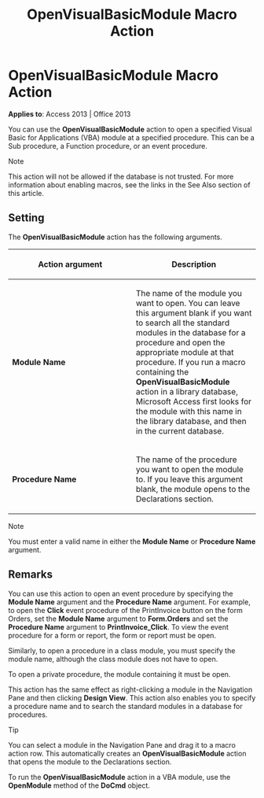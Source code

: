 ﻿---
title: OpenVisualBasicModule Macro Action
TOCTitle: OpenVisualBasicModule Macro Action
ms:assetid: 26eb31c8-3c65-b17d-46cd-c8967434a7a0
ms:mtpsurl: https://msdn.microsoft.com/library/Ff191906(v=office.15)
ms:contentKeyID: 48543826
ms.date: 09/18/2015
mtps_version: v=office.15
f1_keywords:
- vbaac10.chm50916
f1_categories:
- Office.Version=v15
---

# OpenVisualBasicModule Macro Action


**Applies to**: Access 2013 | Office 2013

You can use the **OpenVisualBasicModule** action to open a specified Visual Basic for Applications (VBA) module at a specified procedure. This can be a Sub procedure, a Function procedure, or an event procedure.


> [!NOTE]
> <P>This action will not be allowed if the database is not trusted. For more information about enabling macros, see the links in the See Also section of this article.</P>



## Setting

The **OpenVisualBasicModule** action has the following arguments.

<table>
<colgroup>
<col style="width: 50%" />
<col style="width: 50%" />
</colgroup>
<thead>
<tr class="header">
<th><p>Action argument</p></th>
<th><p>Description</p></th>
</tr>
</thead>
<tbody>
<tr class="odd">
<td><p><strong>Module Name</strong></p></td>
<td><p>The name of the module you want to open. You can leave this argument blank if you want to search all the standard modules in the database for a procedure and open the appropriate module at that procedure. If you run a macro containing the <strong>OpenVisualBasicModule</strong> action in a library database, Microsoft Access first looks for the module with this name in the library database, and then in the current database.</p></td>
</tr>
<tr class="even">
<td><p><strong>Procedure Name</strong></p></td>
<td><p>The name of the procedure you want to open the module to. If you leave this argument blank, the module opens to the Declarations section.</p></td>
</tr>
</tbody>
</table>



> [!NOTE]
> <P>You must enter a valid name in either the <STRONG>Module Name</STRONG> or <STRONG>Procedure Name</STRONG> argument.</P>



## Remarks

You can use this action to open an event procedure by specifying the **Module Name** argument and the **Procedure Name** argument. For example, to open the **Click** event procedure of the PrintInvoice button on the form Orders, set the **Module Name** argument to **Form.Orders** and set the **Procedure Name** argument to **PrintInvoice\_Click**. To view the event procedure for a form or report, the form or report must be open.

Similarly, to open a procedure in a class module, you must specify the module name, although the class module does not have to open.

To open a private procedure, the module containing it must be open.

This action has the same effect as right-clicking a module in the Navigation Pane and then clicking **Design View**. This action also enables you to specify a procedure name and to search the standard modules in a database for procedures.


> [!TIP]
> <P>You can select a module in the Navigation Pane and drag it to a macro action row. This automatically creates an <STRONG>OpenVisualBasicModule</STRONG> action that opens the module to the Declarations section.</P>



To run the **OpenVisualBasicModule** action in a VBA module, use the **OpenModule** method of the **DoCmd** object.


